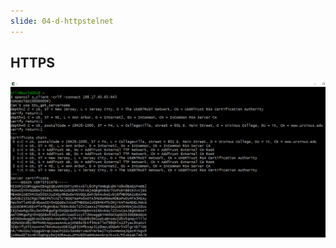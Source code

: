 ```yaml
---
slide: 04-d-httpstelnet
---
```


## HTTPS

![HTTPS Request with Telnet](./images/telnet-https-request-1.png)
